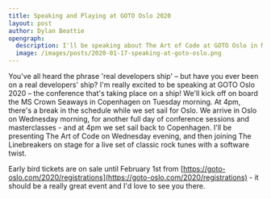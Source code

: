 ```yaml
---
title: Speaking and Playing at GOTO Oslo 2020
layout: post
author: Dylan Beattie
opengraph: 
  description: I'll be speaking about The Art of Code at GOTO Oslo in March.
  image: /images/posts/2020-01-17-speaking-at-goto-oslo.png
---
```

You've all heard the phrase 'real developers ship' – but have you ever been on a real developers' ship? I'm really excited to be speaking at GOTO Oslo 2020 – the conference that's taking place on a ship! We'll kick off on board the MS Crown Seaways in Copenhagen on Tuesday morning. At 4pm, there's a break in the schedule while we set sail for Oslo. We arrive in Oslo on Wednesday morning, for another full day of conference sessions and masterclasses - and at 4pm we set sail back to Copenhagen. I'll be presenting The Art of Code on Wednesday evening, and then joining The Linebreakers on stage for a live set of classic rock tunes with a software twist.

Early bird tickets are on sale until February 1st from [https://goto-oslo.com/2020/registrations](https://goto-oslo.com/2020/registrations) - it should be a really great event and I'd love to see you there. 